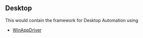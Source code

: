 ## Desktop
This would contain the framework for Desktop Automation using 
- [WinAppDriver](https://techcommunity.microsoft.com/t5/testingspot-blog/winappdriver-and-desktop-ui-test-automation/ba-p/1124543)
